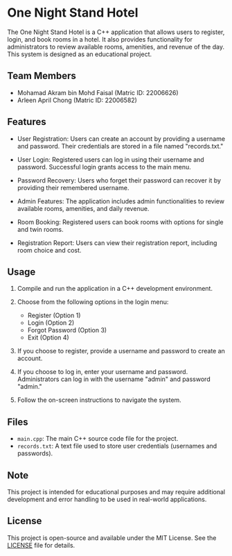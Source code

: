 # One Night Stand Hotel

The One Night Stand Hotel is a C++ application that allows users to register, login, and book rooms in a hotel. It also provides functionality for administrators to review available rooms, amenities, and revenue of the day. This system is designed as an educational project.

## Team Members

- Mohamad Akram bin Mohd Faisal (Matric ID: 22006626)
- Arleen April Chong (Matric ID: 22006582)

## Features

- User Registration: Users can create an account by providing a username and password. Their credentials are stored in a file named "records.txt."

- User Login: Registered users can log in using their username and password. Successful login grants access to the main menu.

- Password Recovery: Users who forget their password can recover it by providing their remembered username.

- Admin Features: The application includes admin functionalities to review available rooms, amenities, and daily revenue.

- Room Booking: Registered users can book rooms with options for single and twin rooms.

- Registration Report: Users can view their registration report, including room choice and cost.

## Usage

1. Compile and run the application in a C++ development environment.

2. Choose from the following options in the login menu:
   - Register (Option 1)
   - Login (Option 2)
   - Forgot Password (Option 3)
   - Exit (Option 4)

3. If you choose to register, provide a username and password to create an account.

4. If you choose to log in, enter your username and password. Administrators can log in with the username "admin" and password "admin."

5. Follow the on-screen instructions to navigate the system.

## Files

- `main.cpp`: The main C++ source code file for the project.
- `records.txt`: A text file used to store user credentials (usernames and passwords).

## Note

This project is intended for educational purposes and may require additional development and error handling to be used in real-world applications.

## License

This project is open-source and available under the MIT License. See the [LICENSE](LICENSE) file for details.